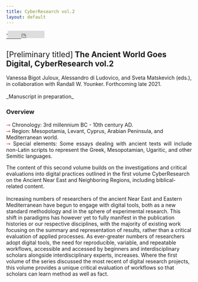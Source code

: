 ```yaml
---
title: CyberResearch vol.2
layout: default
---
```

<div class="social">
  <span class="twitter">
  <!--<a href="https://twitter.com/share?ref_src=twsrc%5Etfw" class="twitter-share-button" data-show-count="false">Tweet</a><script async src="https://platform.twitter.com/widgets.js" charset="utf-8"></script>-->
    <a href="http://twitter.com/share" class="twitter-share-button" data-url="https://vbigot-juloux.github.io/ane-research-humanities/docs/CyberResearch-vol2">Tweet</a>
		<script>!function(d,s,id){var js,fjs=d.getElementsByTagName(s)[0],p=/^http:/.test(d.location)?'http':'https';if(!d.getElementById(id)){js=d.createElement(s);js.id=id;js.src=p+'://platform.twitter.com/widgets.js';fjs.parentNode.insertBefore(js,fjs);}}(document, 'script', 'twitter-wjs');</script>
  </span>
  <span class="Facebook">
<iframe src="https://www.facebook.com/plugins/like.php?href=https://vbigot-juloux.github.io/ane-research-humanities/docs/CyberResearch-vol2&amp;show_faces=false&amp;layout=button_count" scrolling="no" frameborder="0" style="height: 20px; width: 100px; margin-left: -40px" allowTransparency="true"></iframe>
</span>
 </div>

<h2><span style="font-weight: 400">[Preliminary titled]</span> The Ancient World Goes Digital, CyberResearch vol.2 </h2>
Vanessa Bigot Juloux, Alessandro di Ludovico, and Sveta Matskevich (eds.), in collaboration with Randall W. Younker. Forthcoming late 2021.<br />
<br />
_Manuscript in preparation_
<h3> Overview</h3>
<ul style="list-style-type: none; padding-left: 0;">
  <li><span style="color:#b30000; font-size: 14px">&#8702;</span> Chronology: 3rd millennium BC - 10th century AD.</li>
  <li><span style="color:#b30000; font-size: 14px">&#8702;</span> Region: Mesopotamia, Levant, Cyprus, Arabian Peninsula, and Mediterranean world.</li>
  <li style="text-align: justify"><span style="color:#b30000; font-size: 14px">&#8702;</span> Special elements: Some essays dealing with ancient texts will include non-Latin scripts to represent the Greek, Mesopotamian, Ugaritic, and other Semitic languages.</li>
</ul>
<p>The content of this second volume builds on the investigations and critical evaluations into digital practices outlined in the first volume CyberResearch on the Ancient Near East and Neighboring Regions, including biblical-related content.<br /><br />
Increasing numbers of researchers of the ancient Near East and Eastern Mediterranean have begun to engage with digital tools, both as a new standard methodology and in the sphere of experimental research. This shift in paradigms has however yet to fully manifest in the publication histories or our respective disciplines, with the majority of existing work focusing on the summary and representation of results, rather than a critical evaluation of applied processes. As ever-greater numbers of researchers adopt digital tools, the need for reproducible, variable, and repeatable workflows, accessible and accessed by beginners and interdisciplinary scholars alongside interdisciplinary experts, increases. Where the first volume of the series discussed the most recent of digital research projects, this volume provides a unique critical evaluation of workflows so that scholars can learn method as well as fact.</p>
